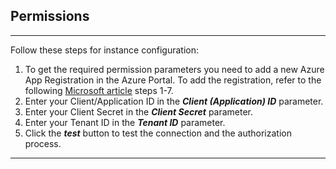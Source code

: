 ## Permissions
___
Follow these steps for instance configuration:

1. To get the required permission parameters you need to add a new Azure App Registration in the Azure Portal. To add the registration, refer to the following [Microsoft article](https://docs.microsoft.com/en-us/microsoft-365/security/defender-endpoint/exposed-apis-create-app-webapp?view=o365-worldwide) steps 1-7.
2. Enter your Client/Application ID in the ***Client (Application) ID*** parameter. 
3. Enter your Client Secret in the ***Client Secret*** parameter.
4. Enter your Tenant ID in the ***Tenant ID*** parameter.
5. Click the ***test*** button to test the connection and the authorization process.
 
----
